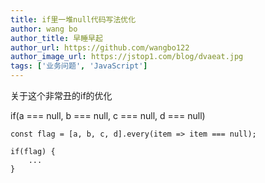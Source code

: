 ```yaml
---
title: if里一堆null代码写法优化
author: wang bo
author_title: 早睡早起
author_url: https://github.com/wangbo122
author_image_url: https://jstop1.com/blog/dvaeat.jpg
tags: ['业务问题', 'JavaScript']
---
```

关于这个非常丑的if的优化

if(a === null, b === null, c === null, d === null)

<!--truncate-->

```
const flag = [a, b, c, d].every(item => item === null);

if(flag) {
    ...
}
```
